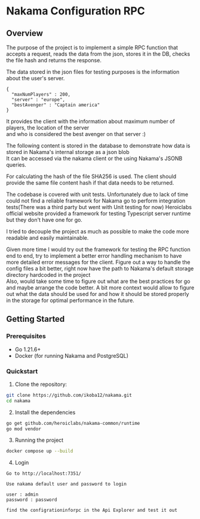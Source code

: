 # Nakama Configuration RPC
## Overview
The purpose of the project is to implement a simple RPC function that accepts a request, 
reads the data from the json, stores it in the DB, checks the file hash and returns the response.  

The data stored in the json files for testing purposes is the information about the user's server.

```
{
  "maxNumPlayers" : 200,
  "server" : "europe",
  "bestAvenger" : "Captain america"
}
```
It provides the client with the information about maximum number of players, the location of the server   
and who is considered the best avenger on that server :)

The following content is stored in the database to demonstrate how data is stored in Nakama's internal storage as a json blob   
It can be accessed via the nakama client or the using Nakama's JSONB queries.

For calculating the hash of the file SHA256 is used. The client should provide the same file content hash if that data needs to be returned.  

The codebase is covered with unit tests. Unfortunately due to lack of time could not find a reliable framework for Nakama go to perform integration tests(There was a third party but went with Unit testing for now)
Heroiclabs official website provided a framework for testing Typescript server runtime but they don't have one for go.

I tried to decouple the project as much as possible to make the code more readable and easily maintainable.

Given more time I would try out the framework for testing the RPC function end to end, try to implement a better error handling mechanism to have more detailed error messages for the client.
Figure out a way to handle the config files a bit better, right now have the path to Nakama's default storage directory hardcoded in the project  
Also, would take some time to figure out what are the best practices for go and maybe arrange the code better.
A bit more context would allow to figure out what the data should be used for and how it should be stored properly in the storage for optimal performance in the future.




## Getting Started

### Prerequisites

- Go 1.21.6+
- Docker (for running Nakama and PostgreSQL)

### Quickstart

1. Clone the repository:

```sh
git clone https://github.com/ikoba12/nakama.git
cd nakama
```
2. Install the dependencies
```sh
go get github.com/heroiclabs/nakama-common/runtime
go mod vendor 
```
3. Running the project
```sh
docker compose up --build
```
4. Login 
```
Go to http://localhost:7351/

Use nakama default user and password to login

user : admin  
password : password

find the configrationinforpc in the Api Explorer and test it out
```

